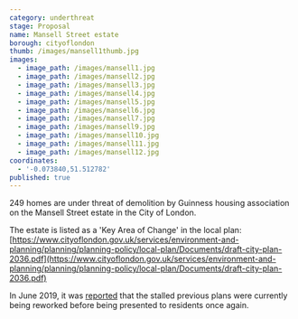 ```yaml
---
category: underthreat
stage: Proposal
name: Mansell Street estate
borough: cityoflondon
thumb: /images/mansell1thumb.jpg
images:
  - image_path: /images/mansell1.jpg
  - image_path: /images/mansell2.jpg
  - image_path: /images/mansell3.jpg
  - image_path: /images/mansell4.jpg
  - image_path: /images/mansell5.jpg
  - image_path: /images/mansell6.jpg
  - image_path: /images/mansell7.jpg
  - image_path: /images/mansell9.jpg
  - image_path: /images/mansell10.jpg
  - image_path: /images/mansell11.jpg
  - image_path: /images/mansell12.jpg
coordinates:
  - '-0.073840,51.512782'
published: true
---
```

249 homes are under threat of demolition by Guinness housing association on the Mansell Street estate in the City of London.

The estate is listed as a 'Key Area of Change' in the local plan: [https://www.cityoflondon.gov.uk/services/environment-and-planning/planning/planning-policy/local-plan/Documents/draft-city-plan-2036.pdf](https://www.cityoflondon.gov.uk/services/environment-and-planning/planning/planning-policy/local-plan/Documents/draft-city-plan-2036.pdf)

In June 2019, it was [reported](https://www.citymatters.london/mansell-street-estate-residents-must-final-say/) that the stalled previous plans were currently being reworked before being presented to residents once again.



